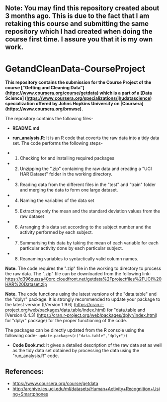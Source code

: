 ## Note: You may find this repository created about 3 months ago. This is due to the fact that I am retaking this course and submitting the same repository which I had created when doing the course first time. I assure you that it is my own work.

# GetandCleanData-CourseProject
**This repository contains the submission for the Course Project of the course ["Getting and Cleaning Data"] (https://www.coursera.org/course/getdata) which is a part of a [Data Science] (https://www.coursera.org/specializations/jhudatascience) specialization offered by Johns Hopkins University on [Coursera] (https://www.coursera.org/browse).**

The repository contains the following files-

- **README.md**

- **run_analysis.R**: It is an R code that coverts the raw data into a tidy data set. The code performs the following steps-
 - 1. Checking for and installing required packages
 - 2. Unzipping the ".zip" containing the raw data and creating a "UCI HAR Dataset" folder in the working directory.
 -  3. Reading data from the different files in the "test" and "train" folder and merging the data to form one large dataset.
 - 4. Naming the variables of the data set
 - 5. Extracting only the mean and the standard deviation values from the raw dataset
 - 6. Arranging this data set according to the subject number and the activity performed by each subject.
 - 7. Summarising this data by taking the mean of each variable for each particular activity done by each particular subject. 
 - 8. Reanaming variables to syntactically valid column names.

**Note.** The code requires the ".zip" file in the working to directory to process the raw data. The ".zip" file can be downloaded from the following link- https://d396qusza40orc.cloudfront.net/getdata%2Fprojectfiles%2FUCI%20HAR%20Dataset.zip

**Note.** The code functions using the latest versions of the "data.table" and the "dplyr" package. It is strongly recommended to update your package to the latest version ([Version 1.9.6] (https://cran.r-project.org/web/packages/data.table/index.html) for "data.table and [Version 0.4.3] (https://cran.r-project.org/web/packages/dplyr/index.html) for "dplyr" package) for the proper functioning of the code. 

The packages can be directly updated from the R console using the following code-
`update.packages(c("data.table","dplyr"))`

- **Code Book.md**: It gives a detailed description of the raw data set as well as the tidy data set obtained by processing the data using the "run_analysis.R" code. 



**References**:
----------------
- https://www.coursera.org/course/getdata
- http://archive.ics.uci.edu/ml/datasets/Human+Activity+Recognition+Using+Smartphones
